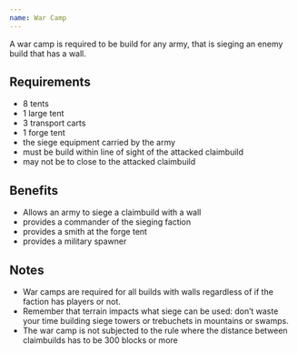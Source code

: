 ```yaml
---
name: War Camp
---
```


A war camp is required to be build for any army, that is sieging an enemy build that has a wall.

## Requirements
- 8 tents
- 1 large tent
- 3 transport carts
- 1 forge tent
- the siege equipment carried by the army
- must be build within line of sight of the attacked claimbuild
- may not be to close to the attacked claimbuild

## Benefits
- Allows an army to siege a claimbuild with a wall
- provides a commander of the sieging faction
- provides a smith at the forge tent
- provides a military spawner

## Notes
- War camps are required for all builds with walls regardless of if the faction has players or not.
- Remember that terrain impacts what siege can be used: don’t waste your time building siege towers or trebuchets in mountains or swamps.
- The war camp is not subjected to the rule where the distance between claimbuilds has to be 300 blocks or more
